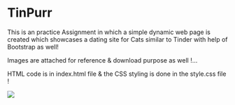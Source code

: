 # TinPurr

This is an practice Assignment in which a simple dynamic web page is created which showcases a dating site for Cats similar to Tinder with help of Bootstrap as well!

Images are attached for reference & download purpose as well !...

HTML code is in index.html file & the CSS styling is done in the style.css file !

<img src="https://user-images.githubusercontent.com/75996638/180713568-833c5f18-1b61-4e32-ab96-6d4bc92afff5.png">

